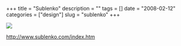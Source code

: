 +++
title = "Sublenko"
description = ""
tags = []
date = "2008-02-12"
categories = ["design"]
slug = "sublenko"
+++


 

  <div id="screens-thumbs" class="clearfix">
    <div class="txt-center" id="design-submission"><a href="http://www.sublenko.com/index.htm"><img id='bluga-thumbnail-1158' class='bluga-thumbnail large' src='//media.konigi.com/bluga/
wt47f303ef1a560_0.jpg'/></a></div>  
  </div>   
<p><a href="http://www.sublenko.com/index.htm">http://www.sublenko.com/index.htm</a></p>




